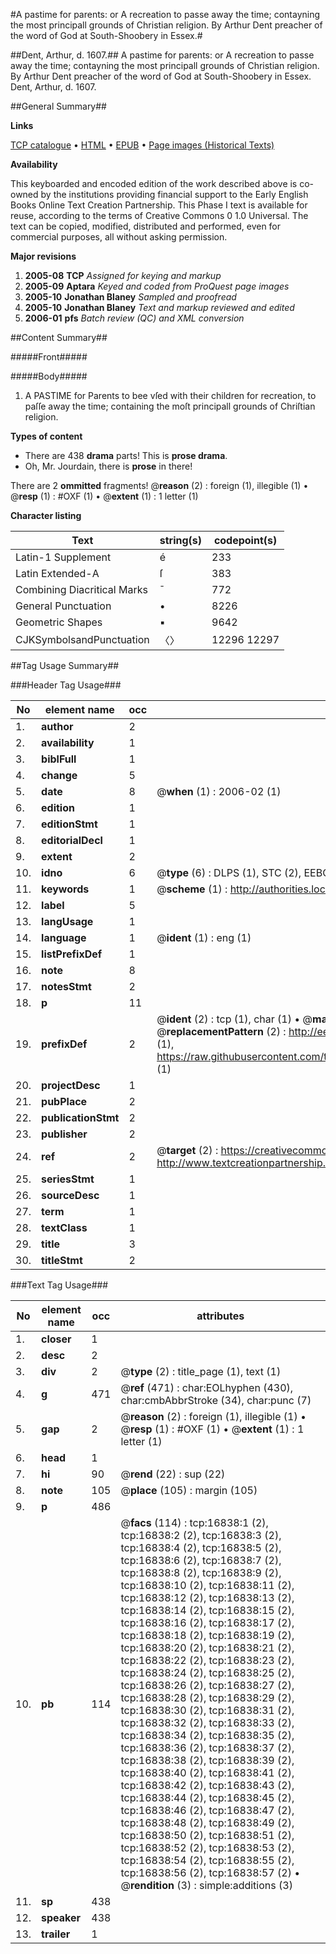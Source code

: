 #A pastime for parents: or A recreation to passe away the time; contayning the most principall grounds of Christian religion. By Arthur Dent preacher of the word of God at South-Shoobery in Essex.#

##Dent, Arthur, d. 1607.##
A pastime for parents: or A recreation to passe away the time; contayning the most principall grounds of Christian religion. By Arthur Dent preacher of the word of God at South-Shoobery in Essex.
Dent, Arthur, d. 1607.

##General Summary##

**Links**

[TCP catalogue](http://www.ota.ox.ac.uk/tcp/)  • 
[HTML](http://tei.it.ox.ac.uk/tcp/Texts-HTML/free/A20/A20191.html)  • 
[EPUB](http://tei.it.ox.ac.uk/tcp/Texts-EPUB/free/A20/A20191.epub) • 
[Page images (Historical Texts)](https://data.historicaltexts.jisc.ac.uk/view?pubId=eebo-99851559e&pageId=eebo-99851559e-16838-1)

**Availability**

This keyboarded and encoded edition of the
	       work described above is co-owned by the institutions
	       providing financial support to the Early English Books
	       Online Text Creation Partnership. This Phase I text is
	       available for reuse, according to the terms of Creative
	       Commons 0 1.0 Universal. The text can be copied,
	       modified, distributed and performed, even for
	       commercial purposes, all without asking permission.

**Major revisions**

1. __2005-08__ __TCP__ *Assigned for keying and markup*
1. __2005-09__ __Aptara__ *Keyed and coded from ProQuest page images*
1. __2005-10__ __Jonathan Blaney__ *Sampled and proofread*
1. __2005-10__ __Jonathan Blaney__ *Text and markup reviewed and edited*
1. __2006-01__ __pfs__ *Batch review (QC) and XML conversion*

##Content Summary##

#####Front#####

#####Body#####

1. A PASTIME
for Parents to bee vſed with their
children for recreation, to paſſe away
the time; containing the
moſt principall grounds of
Chriſtian religion.

**Types of content**

  * There are 438 **drama** parts! This is **prose drama**.
  * Oh, Mr. Jourdain, there is **prose** in there!

There are 2 **ommitted** fragments! 
 @__reason__ (2) : foreign (1), illegible (1)  •  @__resp__ (1) : #OXF (1)  •  @__extent__ (1) : 1 letter (1)

**Character listing**


|Text|string(s)|codepoint(s)|
|---|---|---|
|Latin-1 Supplement|é|233|
|Latin Extended-A|ſ|383|
|Combining             Diacritical Marks|̄|772|
|General Punctuation|•|8226|
|Geometric Shapes|▪|9642|
|CJKSymbolsandPunctuation|〈〉|12296 12297|

##Tag Usage Summary##

###Header Tag Usage###

|No|element name|occ|attributes|
|---|---|---|---|
|1.|__author__|2||
|2.|__availability__|1||
|3.|__biblFull__|1||
|4.|__change__|5||
|5.|__date__|8| @__when__ (1) : 2006-02 (1)|
|6.|__edition__|1||
|7.|__editionStmt__|1||
|8.|__editorialDecl__|1||
|9.|__extent__|2||
|10.|__idno__|6| @__type__ (6) : DLPS (1), STC (2), EEBO-CITATION (1), PROQUEST (1), VID (1)|
|11.|__keywords__|1| @__scheme__ (1) : http://authorities.loc.gov/ (1)|
|12.|__label__|5||
|13.|__langUsage__|1||
|14.|__language__|1| @__ident__ (1) : eng (1)|
|15.|__listPrefixDef__|1||
|16.|__note__|8||
|17.|__notesStmt__|2||
|18.|__p__|11||
|19.|__prefixDef__|2| @__ident__ (2) : tcp (1), char (1)  •  @__matchPattern__ (2) : ([0-9\-]+):([0-9IVX]+) (1), (.+) (1)  •  @__replacementPattern__ (2) : http://eebo.chadwyck.com/downloadtiff?vid=$1&page=$2 (1), https://raw.githubusercontent.com/textcreationpartnership/Texts/master/tcpchars.xml#$1 (1)|
|20.|__projectDesc__|1||
|21.|__pubPlace__|2||
|22.|__publicationStmt__|2||
|23.|__publisher__|2||
|24.|__ref__|2| @__target__ (2) : https://creativecommons.org/publicdomain/zero/1.0/ (1), http://www.textcreationpartnership.org/docs/. (1)|
|25.|__seriesStmt__|1||
|26.|__sourceDesc__|1||
|27.|__term__|1||
|28.|__textClass__|1||
|29.|__title__|3||
|30.|__titleStmt__|2||


###Text Tag Usage###

|No|element name|occ|attributes|
|---|---|---|---|
|1.|__closer__|1||
|2.|__desc__|2||
|3.|__div__|2| @__type__ (2) : title_page (1), text (1)|
|4.|__g__|471| @__ref__ (471) : char:EOLhyphen (430), char:cmbAbbrStroke (34), char:punc (7)|
|5.|__gap__|2| @__reason__ (2) : foreign (1), illegible (1)  •  @__resp__ (1) : #OXF (1)  •  @__extent__ (1) : 1 letter (1)|
|6.|__head__|1||
|7.|__hi__|90| @__rend__ (22) : sup (22)|
|8.|__note__|105| @__place__ (105) : margin (105)|
|9.|__p__|486||
|10.|__pb__|114| @__facs__ (114) : tcp:16838:1 (2), tcp:16838:2 (2), tcp:16838:3 (2), tcp:16838:4 (2), tcp:16838:5 (2), tcp:16838:6 (2), tcp:16838:7 (2), tcp:16838:8 (2), tcp:16838:9 (2), tcp:16838:10 (2), tcp:16838:11 (2), tcp:16838:12 (2), tcp:16838:13 (2), tcp:16838:14 (2), tcp:16838:15 (2), tcp:16838:16 (2), tcp:16838:17 (2), tcp:16838:18 (2), tcp:16838:19 (2), tcp:16838:20 (2), tcp:16838:21 (2), tcp:16838:22 (2), tcp:16838:23 (2), tcp:16838:24 (2), tcp:16838:25 (2), tcp:16838:26 (2), tcp:16838:27 (2), tcp:16838:28 (2), tcp:16838:29 (2), tcp:16838:30 (2), tcp:16838:31 (2), tcp:16838:32 (2), tcp:16838:33 (2), tcp:16838:34 (2), tcp:16838:35 (2), tcp:16838:36 (2), tcp:16838:37 (2), tcp:16838:38 (2), tcp:16838:39 (2), tcp:16838:40 (2), tcp:16838:41 (2), tcp:16838:42 (2), tcp:16838:43 (2), tcp:16838:44 (2), tcp:16838:45 (2), tcp:16838:46 (2), tcp:16838:47 (2), tcp:16838:48 (2), tcp:16838:49 (2), tcp:16838:50 (2), tcp:16838:51 (2), tcp:16838:52 (2), tcp:16838:53 (2), tcp:16838:54 (2), tcp:16838:55 (2), tcp:16838:56 (2), tcp:16838:57 (2)  •  @__rendition__ (3) : simple:additions (3)|
|11.|__sp__|438||
|12.|__speaker__|438||
|13.|__trailer__|1||

